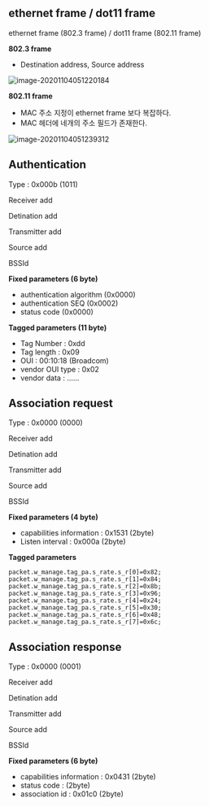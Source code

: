 ## ethernet frame / dot11 frame

ethernet frame (802.3 frame)  /  dot11 frame (802.11 frame)



**802.3 frame** 

- Destination address, Source address

![image-20201104051220184](https://user-images.githubusercontent.com/59726658/98048236-a2b6ee00-1e70-11eb-8899-2bbe00fa403b.png)



**802.11 frame** 

- MAC 주소 지정이 ethernet frame 보다 복잡하다.
- MAC 헤더에 네개의 주소 필드가 존재한다.

![image-20201104051239312](https://user-images.githubusercontent.com/59726658/98048266-aea2b000-1e70-11eb-9e3f-21408453ef00.png)







## Authentication 

Type : 0x000b (1011)

Receiver add 

Detination add

Transmitter add

Source add

BSSId 



**Fixed parameters (6 byte)**

- authentication algorithm (0x0000)
- authentication SEQ (0x0002)
- status code (0x0000)

**Tagged parameters (11 byte)**

- Tag Number : 0xdd
- Tag length : 0x09
- OUI : 00:10:18 (Broadcom)
- vendor OUI type : 0x02
- vendor data : ......





## Association request

Type : 0x0000 (0000)

Receiver add 

Detination add

Transmitter add

Source add

BSSId 



**Fixed parameters (4 byte)**

- capabilities information : 0x1531 (2byte)
- Listen interval : 0x000a (2byte)

**Tagged parameters**

    packet.w_manage.tag_pa.s_rate.s_r[0]=0x82;
    packet.w_manage.tag_pa.s_rate.s_r[1]=0x84;
    packet.w_manage.tag_pa.s_rate.s_r[2]=0x8b;
    packet.w_manage.tag_pa.s_rate.s_r[3]=0x96;
    packet.w_manage.tag_pa.s_rate.s_r[4]=0x24;
    packet.w_manage.tag_pa.s_rate.s_r[5]=0x30;
    packet.w_manage.tag_pa.s_rate.s_r[6]=0x48;
    packet.w_manage.tag_pa.s_rate.s_r[7]=0x6c;




## Association response

Type : 0x0000 (0001)

Receiver add 

Detination add

Transmitter add

Source add

BSSId 



**Fixed parameters (6 byte)**

- capabilities information : 0x0431 (2byte)
- status code : (2byte)
- association id : 0x01c0 (2byte)